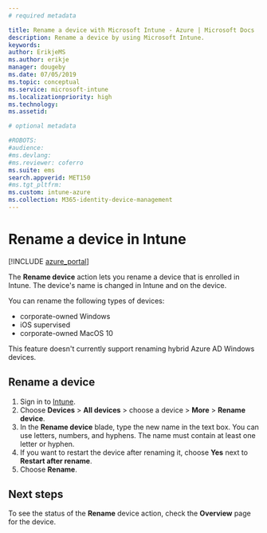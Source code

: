 ```yaml
---
# required metadata

title: Rename a device with Microsoft Intune - Azure | Microsoft Docs
description: Rename a device by using Microsoft Intune.
keywords:
author: ErikjeMS
ms.author: erikje
manager: dougeby
ms.date: 07/05/2019
ms.topic: conceptual
ms.service: microsoft-intune
ms.localizationpriority: high
ms.technology:
ms.assetid: 

# optional metadata

#ROBOTS:
#audience:
#ms.devlang:
#ms.reviewer: coferro
ms.suite: ems
search.appverid: MET150
#ms.tgt_pltfrm:
ms.custom: intune-azure
ms.collection: M365-identity-device-management
---
```


# Rename a device in Intune


[!INCLUDE [azure_portal](../includes/azure_portal.md)]

The **Rename device** action lets you rename a device that is enrolled in Intune. The device's name is changed in Intune and on the device.

You can rename the following types of devices:
- corporate-owned Windows 
- iOS supervised
- corporate-owned MacOS 10

This feature doesn't currently support renaming hybrid Azure AD Windows devices.

## Rename a device

1. Sign in to [Intune](https://go.microsoft.com/fwlink/?linkid=2090973).
3. Choose **Devices** > **All devices** > choose a device > **More** > **Rename device**.
4. In the **Rename device** blade, type the new name in the text box. You can use letters, numbers, and hyphens. The name must contain at least one letter or hyphen.
5. If you want to restart the device after renaming it, choose **Yes** next to **Restart after rename**.
6. Choose **Rename**.



## Next steps

To see the status of the **Rename** device action, check the **Overview** page for the device.

